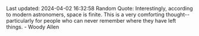 Last updated: 2024-04-02 16:32:58
Random Quote: Interestingly, according to modern astronomers, space is finite. This is a very comforting thought-- particularly for people who can never remember where they have left things. - Woody Allen